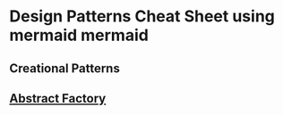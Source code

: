 # Design Patterns Cheat Sheet using mermaid mermaid

## Creational Patterns
## [Abstract Factory](creational-patterns/abstract_factory.md)
